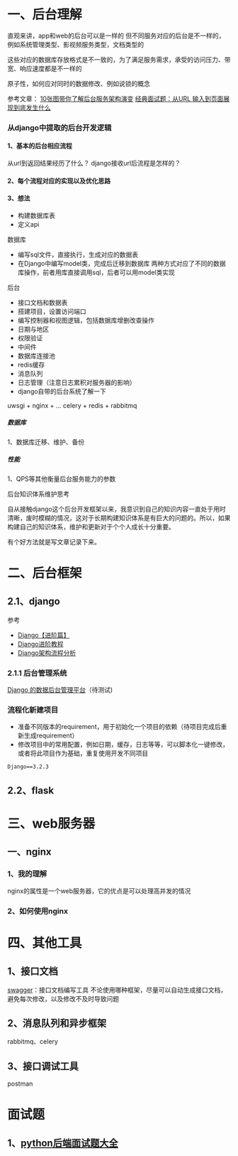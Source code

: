 # 一、后台理解

直观来讲，app和web的后台可以是一样的
但不同服务对应的后台是不一样的，例如系统管理类型、影视频服务类型，文档类型的

这些对应的数据库存放格式是不一致的，为了满足服务需求，承受的访问压力、带宽、响应速度都是不一样的

原子性，如何应对同时的数据修改、例如说锁的概念

参考文章：
[10张图带你了解后台服务架构演变](https://zhuanlan.zhihu.com/p/4887841500)
[经典面试题：从URL 输入到页面展现到底发生什么](https://blog.fundebug.com/2019/02/28/what-happens-from-url-to-webpage/)

### 从django中提取的后台开发逻辑
#### 1、基本的后台相应流程
从url到返回结果经历了什么？
django接收url后流程是怎样的？

#### 2、每个流程对应的实现以及优化思路


#### 3、想法
- 构建数据库表
- 定义api

数据库
- 编写sql文件，直接执行，生成对应的数据表
- 在Django中编写model类，完成后迁移到数据库
两种方式对应了不同的数据库操作，前者用库直接调用sql，后者可以用model类实现

后台

- 接口文档和数据表
- 搭建项目，设置访问端口
- 编写控制器和视图逻辑，包括数据库增删改查操作
- 日期与地区
- 权限验证
- 中间件
- 数据库连接池
- redis缓存
- 消息队列
- 日志管理（注意日志累积对服务器的影响）
- django自带的后台系统了解一下

uwsgi + nginx + ...
celery + redis + rabbitmq

##### 数据库
1、数据库迁移、维护、备份

##### 性能
1、QPS等其他衡量后台服务能力的参数

后台知识体系维护思考

自从接触django这个后台开发框架以来，我意识到自己的知识内容一直处于用时清晰，废时模糊的情况，这对于长期构建知识体系是有巨大的问题的。所以，如果构建自己的知识体系，维护和更新对于个个人成长十分重要。

有个好方法就是写文章记录下来。

# 二、后台框架
## 2.1、django
参考
- [Django【进阶篇】](https://www.cnblogs.com/charliedaifu/p/10182232.html)
- [Django进阶教程](https://pythondjango.cn/django/advanced-tutorials)
- [Django架构流程分析](https://www.jianshu.com/p/17d8266bb265)
### 2.1.1 后台管理系统
[Django 的数据后台管理平台](https://blog.csdn.net/u014361280/article/details/107325482)（待测试)

### 流程化新建项目
- 准备不同版本的requirement，用于初始化一个项目的依赖（待项目完成后重新生成requirement）
- 修改项目中的常用配置，例如日期，缓存，日志等等，可以脚本化一键修改，或者将此项目作为基础，重复使用开发不同项目

```
Django==3.2.3
```

## 2.2、flask


# 三、web服务器
## 一、nginx

### 1、我的理解
nginx的属性是一个web服务器，它的优点是可以处理高并发的情况

### 2、如何使用nginx

# 四、其他工具
## 1、接口文档
[swagger](https://editor.swagger.io/)：接口文档编写工具
不论使用哪种框架，尽量可以自动生成接口文档，避免每次修改，以及修改不及时导致问题

## 2、消息队列和异步框架
rabbitmq、celery

## 3、接口调试工具
postman

# 面试题
## 1、[python后端面试题大全](https://zhuanlan.zhihu.com/p/38226619)

